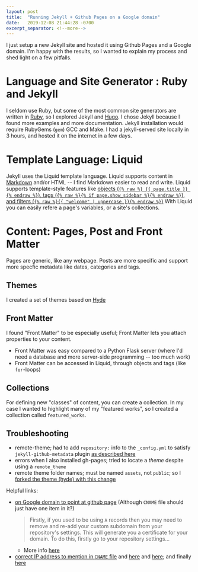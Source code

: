 ```yaml
---
layout: post
title:  "Running Jekyll + Github Pages on a Google domain"
date:   2019-12-08 21:44:28 -0700
excerpt_separator: <!--more-->
---
```

I just setup a new Jekyll site and hosted it using Github Pages and a Google domain. I'm happy with the results, so I wanted to explain my process and shed light on a few pitfalls.
<!--more-->

#  Language and Site Generator : Ruby and Jekyll
I seldom use Ruby, but some of the most common site generators are written in [Ruby](https://jekyllrb.com/docs/installation/), so I explored Jekyll and [Hugo](https://gohugo.io/). I chose Jekyll because I found more examples and more documentation. Jekyll installation would require RubyGems (`gem`) GCC and Make. I had a jekyll-served site locally in 3 hours, and hosted it on the internet in a few days.

# Template Language: Liquid 
 Jekyll uses the Liquid template language. Liquid supports content in [Markdown](https://daringfireball.net/projects/markdown/) and/or HTML -- I find Markdown easier to read and write. Liquid supports template-style features like [objects (`{% raw %} {{ page.title }} {% endraw %}`), tags (`{% raw %}{% if page.show_sidebar %}{% endraw %}`), and filters (`{% raw %}{{ "welcome" | uppercase }}{% endraw %}`)](https://jekyllrb.com/docs/step-by-step/02-liquid/)
 With Liquid you can easily refere a page's variables, or a site's collections.

# Content: Pages, Post and Front Matter
Pages are generic, like any webpage. Posts are more specific and support more specfic metadata like dates, categories and tags.

## Themes
I created a set of themes based on [Hyde](https://github.com/theredpea/hyde/blob/master/_layouts/default.html)

## Front Matter
I found "Front Matter" to be especially useful; Front Matter lets you attach properties to your content. 
 - Front Matter was easy compared to a Python Flask server (where I'd need a database and more server-side programming -- too much work)
 - Front Matter can be accessed in Liquid, through objects and tags (like `for`-loops)

## Collections
For defining new "classes" of content, you can create a collection. In my case I wanted to highlight many of my "featured works", so I created a collection called `featured_works`. 

## Troubleshooting
 - remote-theme; had to add `repository:` info to the `_config.yml` to satisfy `jekyll-github-metadata` plugin [as described here](https://stackoverflow.com/a/48832099/1175496)
 - errors when I also installed gh-pages; tried to locate a *theme* despite using a `remote_theme`
 - remote theme folder names; must be named `assets`, not `public`; so I [forked the theme (hyde) with this change](https://github.com/theredpea/hyde/commit/8793ad60c82a96be0c4755a2368156782127fb20)

Helpful links:
 - [on Google domain to point at github page](https://medium.com/employbl/launch-a-website-with-a-custom-url-using-github-pages-and-google-domains-3dd8d90cc33b) (Although `CNAME` file should just have one item in it?)
    > Firstly, if you used to be using `A` records then you may need to remove and re-add your custom subdomain from your repository's settings. This will generate you a certificate for your domain. To do this, firstly go to your repository settings...
    - More info [here](https://github.community/t5/GitHub-Pages/Does-GitHub-Pages-Support-HTTPS-for-www-and-subdomains/td-p/7116)
  - [correct IP address to mention in `CNAME` file](https://github.com/elm-community/builtwithelm/issues/180#issuecomment-494152040) and [here](https://medium.com/@abidul.rmdn/latest-ip-185-199-108-153-7ada0342e6ad) and [here](https://www.cameronmacleod.com/blog/github-pages-dns); and finally [here](https://help.github.com/en/github/working-with-github-pages/managing-a-custom-domain-for-your-github-pages-site#configuring-a-records-with-your-dns-provider)
